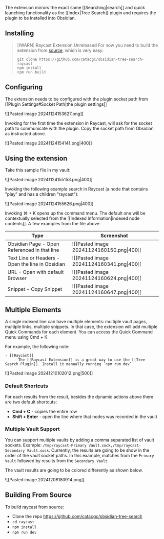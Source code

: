 
The extension mirrors the exact same [[Searching|search]] and quick launching functionality as the [[index|Tree Search]] plugin and requires the plugin to be installed into Obsidian. 

## Installing

> [!WARN] Raycast Extension Unreleased
> For now you need to build the extension from [source](https://github.com/catacgc/obsidian-tree-search-raycast), which is very easy: 
> ```
> git clone https://github.com/catacgc/obsidian-tree-search-raycast
> npm install
> npm run build
> ```
      
## Configuring

The extension needs to be configured with the plugin socket path from [[Plugin Settings#Socket Path|the plugin settings]]

![[Pasted image 20241124153627.png]]

Invoking for the first time the extension in Raycast, will ask for the socket path to communicate with the plugin. Copy the socket path from Obsidian as instructed above.

![[Pasted image 20241124154141.png|400]]


## Using the extension

Take this sample file in my vault:

![[Pasted image 20241124155153.png|400]]

Invoking the following example search in Raycast (a node that contains "play" and has a children "raycast"): 

![[Pasted image 20241124155626.png|400]]

Invoking ⌘ + K opens up the command menu. The default one will be contextually selected from the [[Indexed Information|indexed node contents]]. A few examples from the file above:


| Type                                             | Screenshot                                |
| ------------------------------------------------ | ----------------------------------------- |
| Obsidian Page - Open Referenced in that line     | ![[Pasted image 20241124160150.png\|400]] |
| Text Line or Headers - Open the line in Obsidian | ![[Pasted image 20241124160341.png\|400]] |
| URL - Open with default Browser                  | ![[Pasted image 20241124160624.png\|400]] |
| Snippet - Copy Snippet                           | ![[Pasted image 20241124160647.png\|400]] |

## Multiple Elements 

A single indexed line can have multiple elements: multiple vault pages, multiple links, multiple snippets. In that case, the extension will add multiple Quick Commands for each element. You can access the Quick Command menu using Cmd + K

For example, the following note:

```obsidian
- [[Raycast]]
	- The [[Raycast Extension]] is a great way to use the [[Tree Search Plugin]]. Install it manually running `npm run dev`
```

![[Pasted image 20241210102012.png|500]]

### Default Shortcuts

For each results from the result, besides the dynamic actions above there are two default shortcuts:

- **Cmd + C** - copies the entire row
- **Shift + Enter** - open the line where that nodes was recorded in the vault

### Multiple Vault Support

You can support multiple vaults by adding a comma separated list of vault sockets. Example: `/tmp/raycast-Primary Vault.sock,/tmp/raycast-Secondary Vault.sock`. Currently, the results are going to be show in the order of the vault socket paths. In this example, matches from the `Primary Vault` followed by results from the `Secondary Vault`

The vault results are going to be colored differently as shown below. 

![[Pasted image 20241208180914.png]]
## Building From Source

To build raycast from source:
- Clone the repo https://github.com/catacgc/obsidian-tree-search
- `cd raycast`
- `npm install`
- `npm run dev`